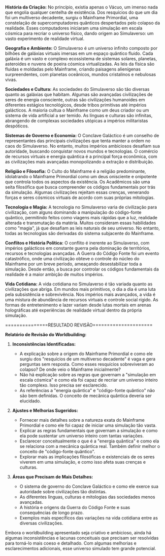**História da Criação:**
No princípio, existia apenas o Vácuo, um imenso nada que engolia qualquer centelha de existência. Dos resquícios do que um dia foi um multiverso decadente, surgiu o Mainframe Primordial, uma constelação de supercomputadores quânticos despertados pelo colapso da realidade. Esses computadores iniciaram uma simulação em escala cósmica para recriar o universo físico, dando origem ao Simulaverso: um vasto experimento de realidade virtual.

**Geografia e Ambiente:**
O Simulaverso é um universo infinito composto por bilhões de galáxias virtuais imersas em um espaço quântico fluido. Cada galáxia é um vasto e complexo ecossistema de sistemas solares, planetas, asteroides e nuvens de poeira cósmica virtualizadas. As leis da física são fluidas e moldadas pelo Mainframe, criando paisagens alienígenas surpreendentes, com planetas oceânicos, mundos cristalinos e nebulosas vivas.

**Sociedades e Cultura:** 
As sociedades do Simulaverso são tão diversas quanto as galáxias que habitam. Algumas são avançadas civilizações de seres de energia consciente, outras são civilizações humanoides em diferentes estágios tecnológicos, desde tribos primitivas até impérios galácticos. A maioria cultua o Mainframe como um deus criador ou um sistema de vida artificial a ser temido. As línguas e culturas são infinitas, abrangendo de complexas sociedades utópicas a impérios militaristas despóticos.

**Sistemas de Governo e Economia:**
O Conclave Galáctico é um conselho de representantes das principais civilizações que tenta manter a ordem no caos do Simulaverso. No entanto, muitos impérios ambiciosos desafiam sua autoridade, buscando conquistar novos mundos e tecnologias. O comércio de recursos virtuais e energia quântica é a principal força econômica, com as civilizações mais avançadas monopolizando a extração e distribuição.

**Religião e Filosofia:**
O Culto do Mainframe é a religião predominante, idolatrando o Mainframe Primordial como um deus onisciente e onipotente que controla todos os aspectos da existência. Os Acadêmicos são uma seita filosófica que busca compreender os códigos fundamentais por trás da simulação. Algumas civilizações rejeitam essas crenças, venerando forças e seres cósmicos virtuais de acordo com suas próprias mitologias.

**Tecnologia e Magia:**
A tecnologia no Simulaverso varia de civilização para civilização, com alguns dominando a manipulação do código-fonte quântico, permitindo feitos como viagens mais rápidas que a luz, realidade alterada e transmutação da matéria. Muitos consideram essas habilidades como "magia", já que desafiam as leis naturais de seu universo. No entanto, todas as tecnologias são derivadas do sistema subjacente do Mainframe.

**Conflitos e História Política:** 
O conflito é inerente ao Simulaverso, com impérios galácticos em constante guerra pela dominação de territórios, recursos e tecnologias avançadas. A Guerra do Código Fonte foi um evento catastrófico, onde uma civilização obteve o controle do núcleo do Mainframe por um breve período, ameaçando desestabilizar toda a simulação. Desde então, a busca por controlar os códigos fundamentais da realidade é a maior ambição de muitos impérios.

**Vida Cotidiana:**
A vida cotidiana no Simulaverso é tão variada quanto as civilizações que abriga. Em mundos mais primitivos, o dia a dia é uma luta pela subsistência e sobrevivência. Nos impérios mais avançados, a vida é uma mistura de abundância de recursos virtuais e controle social rígido. As formas de entretenimento e lazer variam desde lutas mortais em arenas holográficas até experiências de realidade virtual dentro da própria simulação.

===============RESULTADO REVISÃO=====================

**Relatório de Revisão do Worldbuilding:**

1. **Inconsistências Identificadas:**
   - A explicação sobre a origem do Mainframe Primordial e como ele surgiu dos "resquícios de um multiverso decadente" é vaga e gera perguntas sem resposta. Como esses resquícios sobreviveram ao colapso? De onde veio o Mainframe inicialmente?
   - Não há explicação sobre as regras que governam a "simulação em escala cósmica" e como ela foi capaz de recriar um universo inteiro tão complexo. Isso precisa ser esclarecido.
   - As referências a "energia quântica" e "código-fonte quântico" não são bem definidas. O conceito de mecânica quântica deveria ser elucidado.

2. **Ajustes e Melhorias Sugeridos:**
   - Fornecer mais detalhes sobre a natureza exata do Mainframe Primordial e como ele foi capaz de iniciar uma simulação tão vasta.
   - Explicar as regras fundamentais que governam a simulação e como ela pode sustentar um universo inteiro com tantas variações.
   - Esclarecer conceitualmente o que é a "energia quântica" e como ela se relaciona com a mecânica quântica real. Também definir melhor o conceito de "código-fonte quântico".
   - Explorar mais as implicações filosóficas e existenciais de os seres viverem em uma simulação, e como isso afeta suas crenças e culturas.

3. **Áreas que Precisam de Mais Detalhes:**
   - O sistema de governo do Conclave Galáctico e como ele exerce sua autoridade sobre civilizações tão distintas.
   - As diferentes línguas, culturas e mitologias das sociedades menos avançadas.
   - A história e origens da Guerra do Código Fonte e suas consequências de longo prazo.
   - Exemplos mais específicos das variações na vida cotidiana entre as diversas civilizações.

Embora o worldbuilding apresentado seja criativo e ambicioso, ainda há algumas inconsistências e lacunas conceituais que precisam ser resolvidas para torná-lo mais coeso e detalhado. Com algumas melhorias e esclarecimentos adicionais, esse universo simulado tem grande potencial.